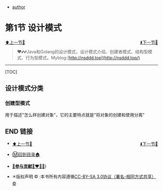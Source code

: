 <!--
 * @Description: 
 * @Author: xiongxinwei 3293172751nss@gmail.com
 * @Date: 2022-09-30 14:14:12
 * @LastEditTime: 2022-09-30 18:14:46
 * @FilePath: \undefinedd:\文档\git\Block_Chain\go-advancend\design\1.md
 * @Github_Address: https://github.com/3293172751/cs-awesome-Block_Chain
 * Copyright (c) 2022 by xiongxinwei 3293172751nss@gmail.com, All Rights Reserved. @blog: http://nsddd.top
-->
+ [author](https://github.com/3293172751/cs-awesome-Block_Chain)

#  第1节 设计模式

<div><a href = '../README.md' style='float:left'>⬆️上一节🔗</a><a href = '2.md' style='float: right'>⬇️下一节🔗</a></div>

<br>

> ❤️💕💕Java和Golang的设计模式，设计模式介绍、创建者模式、结构型模式、行为型模式。Myblog:[http://nsddd.top](http://nsddd.top/)

---
[TOC]

## 设计模式分类

### 创建型模式

用于描述"怎么样创建对象"，它的主要特点就是"将对象的创建和使用分离"



## END 链接

<ul><li><div><a href = '../README.md' style='float:left'>⬆️上一节🔗</a><a href = '2.md' style='float: right'>⬇️下一节🔗</a></div></li></ul>

+ [Ⓜ️回到目录🏠](../README.md)

+ [**🫵参与贡献💞❤️‍🔥💖**](https://nsddd.top/archives/contributors))

+ ✴️版权声明 &copy; :本书所有内容遵循[CC-BY-SA 3.0协议（署名-相同方式共享）&copy;](http://zh.wikipedia.org/wiki/Wikipedia:CC-by-sa-3.0协议文本) 

